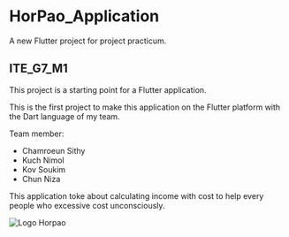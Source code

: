 # HorPao_Application

A new Flutter project for project practicum.

## ITE_G7_M1

This project is a starting point for a Flutter application.

This is the first project to make this application on the Flutter platform with the Dart language of my team.

Team member:
- Chamroeun Sithy
- Kuch Nimol
- Kov Soukim
- Chun Niza

This application toke about calculating income with cost to help every people who excessive cost unconsciously.

![Logo Horpao](https://drive.google.com/file/d/1r1dvnstG3o-LExjgqmZa3nSy7GhkafMi/view?usp=sharing)
